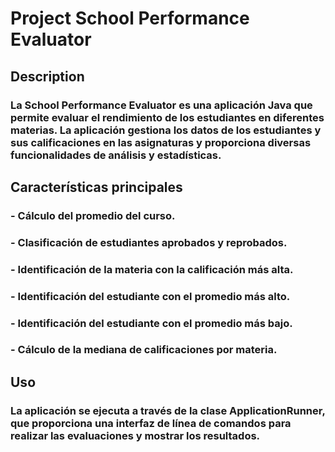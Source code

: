 # Project School Performance Evaluator
## Description
### La School Performance Evaluator es una aplicación Java que permite evaluar el rendimiento de los estudiantes en diferentes materias. La aplicación gestiona los datos de los estudiantes y sus calificaciones en las asignaturas y proporciona diversas funcionalidades de análisis y estadísticas.

## Características principales
### - Cálculo del promedio del curso.
### - Clasificación de estudiantes aprobados y reprobados.
### - Identificación de la materia con la calificación más alta.
### - Identificación del estudiante con el promedio más alto.
### - Identificación del estudiante con el promedio más bajo.
### - Cálculo de la mediana de calificaciones por materia.

## Uso
### La aplicación se ejecuta a través de la clase ApplicationRunner, que proporciona una interfaz de línea de comandos para realizar las evaluaciones y mostrar los resultados.
